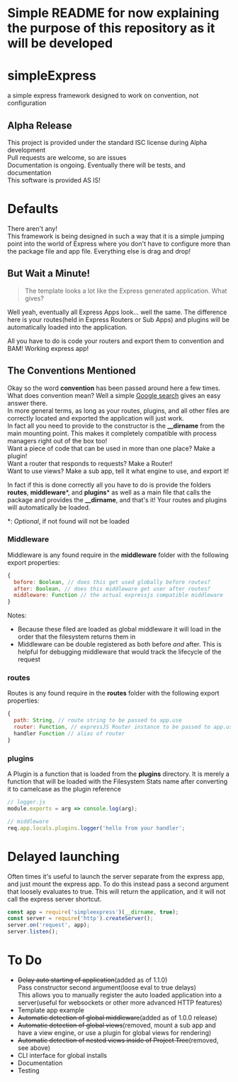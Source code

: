 # Simple README for now explaining the purpose of this repository as it will be developed

# simpleExpress
a simple express framework designed to work on convention, not configuration

## Alpha Release
This project is provided under the standard ISC license during Alpha development  
Pull requests are welcome, so are issues  
Documentation is ongoing. Eventually there will be tests, and documentation  
This software is provided AS IS!

# Defaults
There aren't any!  
This framework is being designed in such a way that it is a simple jumping point into the world of Express where you don't have to configure more than the package file and app file. Everything else is drag and drop!
## But Wait a Minute!
> The template looks a lot like the Express generated application. What gives?

Well yeah, eventually all Express Apps look... well the same. The difference here is your routes(held in Express Routers or Sub Apps) and plugins will be automatically loaded into the application.

All you have to do is code your routers and export them to convention and BAM! Working express app!
## The Conventions Mentioned
Okay so the word **convention** has been passed around here a few times. What does convention mean? Well a simple [Google search](https://google.com) gives an easy answer there.  
In more general terms, as long as your routes, plugins, and all other files are correctly located and exported the application will just work.  
In fact all you need to provide to the constructor is the **__dirname** from the main mounting point. This makes it completely compatible with process managers right out of the box too!  
Want a piece of code that can be used in more than one place? Make a plugin!  
Want a router that responds to requests? Make a Router!  
Want to use views? Make a sub app, tell it what engine to use, and export it!

In fact if this is done correctly all you have to do is provide the folders **routes**, **middleware**\*, and **plugins**\* as well as a main file that calls the package and provides the **__dirname**, and that's it! Your routes and plugins will automatically be loaded.

\*: *Optional*, if not found will not be loaded

### Middleware
Middleware is any found require in the **middleware** folder with the following export properties:

```js
{
  before: Boolean, // does this get used globally before routes?
  after: Boolean, // does this middleware get user after routes?
  middleware: Function // the actual expressjs compatible middleware
}
```
Notes:

 - Because these filed are loaded as global middleware it will load in the order that the filesystem returns them in
 - Middleware can be double registered as both before *and* after. This is helpful for debugging middleware that would track the lifecycle of the request
 
### routes
Routes is any found require in the **routes** folder with the following export properties:

```js
{
  path: String, // route string to be passed to app.use
  router: Function, // expressJS Router instance to be passed to app.use
  handler Function // alias of router
}
```

### plugins
A Plugin is a function that is loaded from the **plugins** directory. It is merely a function that will be loaded with the Filesystem Stats name after converting it to camelcase as the plugin reference
```js
// logger.js
module.exports = arg => console.log(arg);

// middleware
req.app.locals.plugins.logger('hello from your handler';
```

# Delayed launching
Often times it's useful to launch the server separate from the express app, and just mount the express app. To do this instead pass a second argument that loosely evaluates to true. This will return the application, and it will not call the express server shortcut.  
```javascript
const app = require('simpleexpress')(__dirname, true);
const server = require('http').createServer();
server.on('request', app);
server.listen();
```

# To Do
 - ~~Delay auto starting of application~~(added as of 1.1.0)  
 Pass constructor second argument(loose eval to true delays)  
 This allows you to manually register the auto loaded application into a server(useful for websockets or other more advanced HTTP features)
 - Template app example
 - ~~Automatic detection of global middleware~~(added as of 1.0.0 release)
 - ~~Automatic detection of global views~~(removed, mount a sub app and have a view engine, or use a plugin for global views for rendering)
 - ~~Automatic detection of nested views inside of Project Tree~~(removed, see above)
 - CLI interface for global installs
 - Documentation
 - Testing

